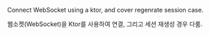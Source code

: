 Connect WebSocket using a ktor, and cover regenrate session case.   

웹소켓(WebSocket)을 Ktor를 사용하여 연결, 그리고 세션 재생성 경우 다룸.
